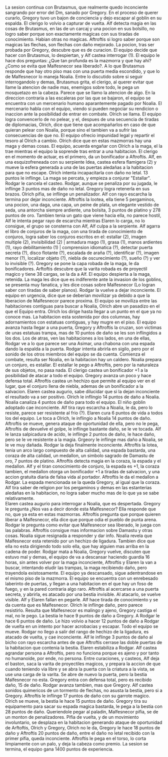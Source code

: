 La sesion continua con Brutasmus, que realmente quedo inconciente sangrando por error del Dm, sanado por Gregory. En el proceso de querer curarlo, Gregory tuvo un bajon de conciencia y dejo escapar al goblin en su espalda. El clerigo lo volvio a capturar de vuelta. Alf detecta magia en las cosas de Brutasmus, en las de un carcaj y una pocion en sus bolsillo, no logro saber porque son exactamente magicas con sus tiradas de conocimiento. Habian otras no magicas. Aftroftis si logro saber porque son magicas las flechas, son flechas con daño mejorado. La pocion, tras ser probada por Gregory, descubre que es de curacion. El equipo decide que hacer con Brutasmus, lo despiertan, y Alf castea interrogar (1). El equipo le hace dos preguntas: ¿Que tan profunda es la mazmorra y que hay ahi? ¿Como se evita que Malfesnecor sea liberado?. A lo que Brutasmus responde que hay otro piso mas con una puerta media escondido, y que lo de Malfesnecor lo maneja Noalia. Entre lo discutido sobre si seguir interrogandolo y demas, Brutasmus grita, el clerigo, al querer evitar que llame la atencion de nadie mas, enemigos sobre todo, le pega un mosquetazo en la cabeza. Parece que se llamo la atencion de algo. En la direccion contraria a las escaleras por las que se bajaron, el equipo se encuentra con un mercenario humano aparantemente pagado por Noalia. El mercenario habla con el equipo, viendo si pueden negociar su rendicion o inaccion ante la posibilidad de entrar en combate. Olrich se llama. El equipo logra convencerlo de no pelear, y el, despues de una secuencia de tiradas de diplomacias, Olrich, dice que tiene que acompañarlos en caso de que quieran pelear con Noalia, porque sino el tambien va a sufrir las consecuencias de que no. El equipo ofrecio impunidad legal y repartir el tesoro al Olrich a cambio. Olrich dice que en estas mazmorras hay una maga y demas cosas. El equipo, acuerda engañar con Olrich a la maga, el la trae mientras el equipo la soprende tras entrar a una habitacion. El clerigo en el momento de actuar, es el primero, da un bonificador a Aftroftis. Alf, en una esquizofreneada con su serpiente Idea, castea esfera flamigera (2) y mueve la esfera generada a una de las puertas aledañas a la habitacion para que no escape. Olrich intenta incapacitarla con daño no letal. 13 puntos le inflinge. La maga se percata, y empieza a conjurar "Estallar". Rodgar le cancela el casteo. Rodgar, aunque se penaliza por su jugada, le inflinge 3 puntos mas de daño no letal. Gregory logra retenerla en sus brazos. Olrich pifia, se inflinge un penalizador. Alf con rayo escarcha la termina por dejar inconciente. Aftroftis la lootea, ella tiene 5 pergaminos, una pocion, una daga, una capa, un peine de plata, un elegante vestido de seda, una antorcha siempre ardiente, una bolsita, 3 puntos de platino y 278 puntos de oro. Tambien tenia un gato que viene hacia ella, no parece hostil, Alf le intenta pegar rayo de escarcha mientras Elaren lo carga, no lo consigue, el grupo se consterna con Alf, Alf culpa a la serpiente. Alf agarra el libro de conjuros de la maga, con una tirada de conocimiento de conjuros, logra saber los conjuros escritos en el: estallar (2), imagen multiple (2), invisibilidad (2) | armadura mago (1), grasa (1), manos ardientes (1), rayo debilitamiento (1) | comprension idiomatica (?), detectar puerta secreta (?), disco flotante (?), escalada de araña (?), identificar (?), imagen menor (?), localizar objeto (?), niebla de oscurecimiento (?), sueño (?) y ver lo invisible (?). Gregory se pone la capa robada de la maga, le da bonificadores. Arftoftis descubre que la varita robada es de proyectil magico y tiene 38 cargas, se la da a Alf. El equipo despierta a la maga, retenida. La maga les dice que es indiferente ante la invasion de los goblins, se presenta muy fanatica, y les dice cosas sobre Malfesnecor (Lo logran saber con tiradas de saber planos). Rodgar la vuelve a dejar inconciente. El equipo en urgencia, dice que se deberian movilizar ya debido a que la liberacion de Malfesnecor parece proxima. El equipo se moviliza entre las habitaciones contiguas para buscar a Noalia, Olrich abre un pasadizo en el que el Equipo entra. Olrich los dirige hasta llegar a un punto en el que ya no conoce mas. La habitacion esta sostenida por dos columnas, hay adornamientos con estatuas contiguas, y hay mugre en el piso. El equipo avanza hasta llegar a una puerta, Gregory y Aftroftis la cruzan, son victimas de unas estatuas trampa, mas de 10 puntos de daño se les son inflingidos a los dos. Los de atras, ven las habitaciones a los lados, en una de ellas, Rodgar ve a lo que parece ser una Asimar, una chabona con una espada dando la espalda a la puerta. Rodgar intenta abrirla en sigilo, pero por el sonido de los otros miembros del equipo se da cuenta. Comienza el combate, resulta ser Noalia, en la habitacion hay un caldero. Noalia prepara un conjuro, es estallar. El estallar le pego a Aftroftis, pero por la naturaleza de sus objetos, no pasa nada. El clerigo castea un bonificador +1 a la posibilidad de atacar a todo el equipo. Gregory avanza un poco y hace defensa total. Aftroftis castea un hechizo que permite al equipo ver en el lugar, que el conjuro llena de niebla, ademas de un bonificador a la salvacion. Elaren castea augurio, sabe dilucidar que si la dejan inconciente el resultado va a ser positivo. Olrich le inflingio 14 puntos de daño a Noalia. Noalia canaliza 4 puntos de daño para todo el equipo. El niño goblin adoptado cae inconciente. Alf tira rayo escarcha a Noalia, le da, pero lo resiste, parece ser resistente al frio (?). Elaren cura 6 puntos de vida a todos los del equipo. Le toca a Olrich, le inflingio a Noalia 14 puntos de daño. Aftroftis se mueve, genera ataque de oportunidad de ella, pero no le pega, Aftroftis de devuelve el golpe, le inflinge bastante daño, se le ve tocada. Alf le lanza salpicadura de acido, le inflinge 2 puntos de daño, le hace daño, pero se le ve resistente a la magia. Grgeory le inflinge mas daño a Noalia, se le ve muy dañada. Rodgar la deja finalmente inconciente. Aftroftis la lotea, tenia un arco largo compuesto de alta calidad, una espada bastarda, una coraza de alta calidad, un medallon, un simbolo sagrado de Damastu de oro, 7 puntos de platino. Aftroftis detecta magia en la coraza, la espada y el medallon.  Alf y el tiran conocimiento de conjuro, la espada es +1, la coraza tambien, el medallon otorga un bonificador +1 a tiradas de salvacion, y una accion gratuita diaria de falsa vida al portador. Aftroftis le da el medallon a Rodgar. La espada mencionada se la queda Gregory, al igual que la coraza. Alf tira saber de religion por los pergaminos y demas en las estanterias aledañas en la habitacion, no logra saber mucho mas de lo que ya se sabe relativamente.   
Elaren castea augurio para interrogar a Noalia, que es despertada. Gregory le pregunta ¿Nos vas a decir donde esta Malfesnecor? Ella responde que no, que ya esta en estas mazmorras. Aftroftis pregunta que porque quieren liberar a Malfesnecor, ella dice que porque odia el pueblo de punta arena. Rodgar le pregunta como evitar que Malfesnecor sea liberado, le juega con las palabras. Aftroftis consigue mas informacion sobre Damastu y otras cosas. Noalia sigue resignada a responder y dar info. Noalia revela que Malfesnecor esta retenido por un hechizo de ligadura. Tambien dice que ella no esta dirigiendo todo solo ella, que hay alguien mas arriba en la cadena de poder. Rodgar mata a Noalia, Gregory vuelve, discuten que estuvo mal y demas, el equipo de va a descansar haciendo guardia 16 horas, sin antes volver por la maga inconciente, Aftroftis y Elaren la van a buscar, intentando eludir las trampas, la maga recibiendo daño, pero trayendola existosamente. El equipo ya descansado, sigue adentrandose en el mismo piso de la mazmorra. El equipo se encuentra con un enrebesado laberinto de puertas, y llegan a una habitacion en el que hay un foso de fuego, y en la pared contraria algo raro. Aftroftis al acercarse a una puerta secreta, y abrirla, es atacado por una bestia invisible. Al atacarlo, se vuelve visible. Alf y Elaren fallan en pegarle. Alf hace tirada de conocimiento y se da cuenta que es Malfesnecor. Olrich le inflinge daño, pero parece resistirlo. Resulta que Malfesnecor es malingo y ajeno, Gregory castiga el mal, no le pego. La bestia le hace 9 puntos de daño a Gregory. A Rodgar le hace 6 puntos de daño. Le hizo volvio a hacer 12 puntos de daño a Rodgar de vuelta en un intento por hacer acrobacias y escapar. Todo el equipo se mueve. Rodgar no llego a salir del rango de hechizo de la ligadura, es atacado de vuelta, y cae inconciente. Alf le inflinge 3 puntos de daño al bicho con rayo escarcha antes de que Aftroftis cerrase las doble puertas de la habitacion que contenia la bestia. Elaren estabiliza a Rodgar. Alf castea agrandar persona a Aftroftis, pero no funciona porque es ajeno y por tanto no humanoide, por ende, no persona. Entre curaciones, y casteos, Alf deja el baston, saca la varita de proyectiles magicos, y prepara la accion de que cuando teniendo via libre y se abra la puerta con la criatura a la vista, se use una carga de la varita. Se abre de nuevo la puerta, pero la bestia Malfesnecor no esta. Gregory entra con defensa total, pero es recibido daño, 15 de daño. Rodgar avanza tambien, mas que Gregory. Alf castea sonidos quimericos de un tormento de flechas, no asusta la bestia, pero si a Gregory. Aftroftis le inflinge 17 puntos de daño con su garrote magico. Olrich se mueve, la bestia le hace 15 puntos de daño. Gregory tira su equipamento para sacar su espada magica bastarda, le pega a la bestia con 28 puntos de daño. Queriendole pegar al paladin, Malfesnecor pifia, se de un monton de penalizadores. Pifia de vuelta, y de un movimiento involuntario, se desplaza en la habitacion generando ataque de oportunidad de Arftoftis, Olrich y Gregory, Olrich no le da, Gregory le hace 18 puntos de daño y Aftroftis 20 puntos de daño, entre el daño no letal recibido con la primer pifia, queda inconciente. Aftroftis le pega en el torso, lo corta limpiamente con un palo, y deja la cabeza como premio. La sesion se termina, el equipo gana 1400 puntos de experiencia.